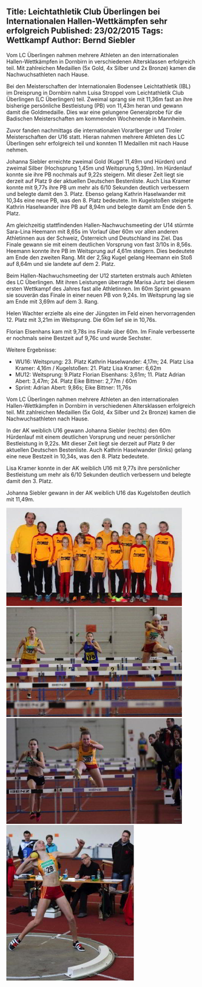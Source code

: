 Title: Leichtathletik Club Überlingen bei Internationalen Hallen-Wettkämpfen sehr erfolgreich
Published: 23/02/2015
Tags: Wettkampf
Author: Bernd Siebler
---

Vom LC Überlingen nahmen mehrere Athleten an den internationalen Hallen-Wettkämpfen in Dornbirn in verschiedenen Altersklassen erfolgreich teil. Mit zahlreichen Medaillen (5x Gold, 4x Silber und 2x Bronze) kamen die Nachwuchsathleten nach Hause.

Bei den Meisterschaften der Internationalen Bodensee Leichtathletik (IBL) im Dreisprung in Dornbirn nahm Luisa Stroppel vom Leichtathletik Club Überlingen (LC Überlingen) teil. Zweimal sprang sie mit 11,36m fast an ihre bisherige persönliche Bestleistung (PB) von 11,43m heran und gewann damit die Goldmedaille. Dies war eine gelungene Generalprobe für die Badischen Meisterschaften am kommenden Wochenende in Mannheim.

Zuvor fanden nachmittags die internationalen Vorarlberger und Tiroler Meisterschaften der U16 statt. Hieran nahmen mehrere Athleten des LC Überlingen sehr erfolgreich teil und konnten 11 Medaillen mit nach Hause nehmen.

Johanna Siebler erreichte zweimal Gold (Kugel 11,49m und Hürden) und zweimal Silber (Hochsprung 1,45m und Weitsprung 5,39m). Im Hürdenlauf konnte sie ihre PB nochmals auf 9,22s steigern. Mit dieser Zeit liegt sie derzeit auf Platz 9 der aktuellen Deutschen Bestenliste. Auch Lisa Kramer konnte mit 9,77s ihre PB um mehr als 6/10 Sekunden deutlich verbessern und belegte damit den 3. Platz. Ebenso gelang Kathrin Haselwander mit 10,34s eine neue PB, was den 8. Platz bedeutete. Im Kugelstoßen steigerte Kathrin Haselwander ihre PB auf 8,94m und belegte damit am Ende den 5. Platz.

Am gleichzeitig stattfindenden Hallen-Nachwuchsmeeting der U14 stürmte Sara-Lina Heemann mit 8,65s im Vorlauf über 60m vor allen anderen Athletinnen aus der Schweiz, Österreich und Deutschland ins Ziel. Das Finale gewann sie mit einem deutlichen Vorsprung von fast 3/10s in 8,56s. Heemann konnte ihre PB im Weitsprung auf 4,61m steigern. Dies bedeutete am Ende den zweiten Rang. Mit der 2,5kg Kugel gelang Heemann ein Stoß auf 8,64m und sie landete auf dem 2. Platz.

Beim Hallen-Nachwuchsmeeting der U12 starteten erstmals auch Athleten des LC Überlingen. Mit ihren Leistungen überragte Marisa Jurtz bei diesem ersten Wettkampf des Jahres fast alle Athletinnen. Im 60m Sprint gewann sie souverän das Finale in einer neuen PB von 9,24s. Im Weitsprung lag sie am Ende mit 3,69m auf dem 3. Rang.

Helen Wachter erzielte als eine der Jüngsten im Feld einen hervorragenden 12. Platz mit 3,21m im Weitsprung. Die 60m lief sie in 10,76s.

Florian Elsenhans kam mit 9,78s ins Finale über 60m. Im Finale verbesserte er nochmals seine Bestzeit auf 9,76c und wurde Sechster.

Weitere Ergebnisse:
* WU16: Weitsprung: 23. Platz Kathrin Haselwander: 4,17m; 24. Platz Lisa Kramer: 4,16m / Kugelstoßen: 21. Platz Lisa Kramer: 6,62m
* MU12: Weitsprung: 9.Platz Florian Elsenhans: 3,61m; 11. Platz Adrian Abert: 3,47m; 24. Platz Eike Bittner: 2,77m / 60m
* Sprint: Adrian Abert: 9,86s; Eike Bittner: 11,76s

Vom LC Überlingen nahmen mehrere Athleten an den internationalen Hallen-Wettkämpfen in Dornbirn in verschiedenen Altersklassen erfolgreich teil. Mit zahlreichen Medaillen (5x Gold, 4x Silber und 2x Bronze) kamen die Nachwuchsathleten nach Hause.

In der AK weiblich U16 gewann Johanna Siebler (rechts) den 60m Hürdenlauf mit einem deutlichen Vorsprung und neuer persönlicher Bestleistung in 9,22s. Mit dieser Zeit liegt sie derzeit auf Platz 9 der aktuellen Deutschen Bestenliste. Auch Kathrin Haselwander (links) gelang eine neue Bestzeit in 10,34s, was den 8. Platz bedeutete.

Lisa Kramer konnte in der AK weiblich U16 mit 9,77s ihre persönlicher Bestleistung um mehr als 6/10 Sekunden deutlich verbessern und belegte damit den 3. Platz.

Johanna Siebler gewann in der AK weiblich U16 das Kugelstoßen deutlich mit 11,49m.

![Hallenwettkämpfe - 1 23.02.2015](./../assets/2015/2015-02-32-hallenwettkaempfe-01.jpg)
![Hallenwettkämpfe - 2 23.02.2015](./../assets/2015/2015-02-32-hallenwettkaempfe-02.jpg)
![Hallenwettkämpfe - 3 23.02.2015](./../assets/2015/2015-02-32-hallenwettkaempfe-03.jpg)
![Hallenwettkämpfe - 4 23.02.2015](./../assets/2015/2015-02-32-hallenwettkaempfe-04.jpg)
